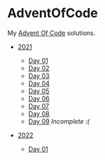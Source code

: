 # AdventOfCode
My [Advent Of Code](https://adventofcode.com/) solutions.

- [2021](./2021)
    - [Day 01](./2021/day01)
    - [Day 02](./2021/day02)
    - [Day 03](./2021/day03)
    - [Day 04](./2021/day04)
    - [Day 05](./2021/day05)
    - [Day 06](./2021/day06)
    - [Day 07](./2021/day07)
    - [Day 08](./2021/day08)
    - [Day 09](./2021/day09) _Incomplete :(_

- [2022](./2022)
    - [Day 01](./2022/day01)


